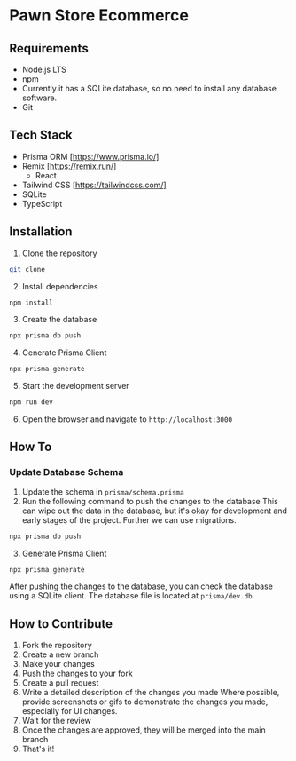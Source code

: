 # Pawn Store Ecommerce

## Requirements

- Node.js LTS
- npm
- Currently it has a SQLite database, so no need to install any database software.
- Git

## Tech Stack

- Prisma ORM [https://www.prisma.io/]
- Remix [https://remix.run/]
  - React
- Tailwind CSS [https://tailwindcss.com/]
- SQLite
- TypeScript

## Installation

1. Clone the repository

```bash
git clone
```

2. Install dependencies

```bash
npm install
```

3. Create the database

```bash
npx prisma db push
```

4. Generate Prisma Client

```bash
npx prisma generate
```

5. Start the development server

```bash
npm run dev
```

6. Open the browser and navigate to `http://localhost:3000`

## How To

### Update Database Schema

1. Update the schema in `prisma/schema.prisma`
2. Run the following command to push the changes to the database
   This can wipe out the data in the database, but it's okay for development and early stages of the project. Further we can use migrations.

```bash
npx prisma db push
```

3. Generate Prisma Client

```bash
npx prisma generate
```

After pushing the changes to the database, you can check the database using a SQLite client. The database file is located at `prisma/dev.db`.

## How to Contribute

1. Fork the repository
2. Create a new branch
3. Make your changes
4. Push the changes to your fork
5. Create a pull request
6. Write a detailed description of the changes you made
   Where possible, provide screenshots or gifs to demonstrate the changes you made, especially for UI changes.
7. Wait for the review
8. Once the changes are approved, they will be merged into the main branch
9. That's it!
